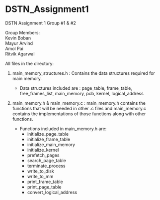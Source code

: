 # DSTN_Assignment1
DSTN Assignment 1 Group #1 &amp; #2

Group Members:<br>
Kevin Boban<br>
Mayur Arvind<br>
Amol Pai<br>
Ritvik Agarwal<br>

All files in the directory:<br>
1. main_memory_structures.h : Contains the data structures required for main memory. <br>
   - Data structures included are : page_table, frame_table, free_frames_list, main_memory, pcb, kernel, logical_address <br>

2. main_memory.h &amp; main_memory.c : main_memory.h contains the functions that will be needed in other .c files and main_memory.c contains the implementations of those functions along with other functions.
   - Functions included in main_memory.h are:
      - initialize_page_table
      - initialize_frame_table
      - initialize_main_memory
      - initialize_kernel
      - prefetch_pages
      - search_page_table
      - terminate_process
      - write_to_disk
      - write_to_mm
      - print_frame_table
      - print_page_table
      - convert_logical_address
